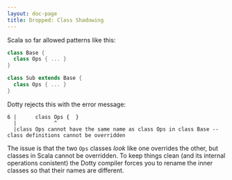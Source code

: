 ```yaml
---
layout: doc-page
title: Dropped: Class Shadowing
---
```


Scala so far allowed patterns like this:
```scala
class Base {
  class Ops { ... }
}

class Sub extends Base {
  class Ops { ... }
}
```
Dotty rejects this with the error message:

    6 |      class Ops {  }
      |            ^
      |class Ops cannot have the same name as class Ops in class Base -- class definitions cannot be overridden

The issue is that the two `Ops` classes _look_ like one overrides the
other, but classes in Scala cannot be overridden. To keep things clean
(and its internal operations conistent) the Dotty compiler forces you
to rename the inner classes so that their names are different.
